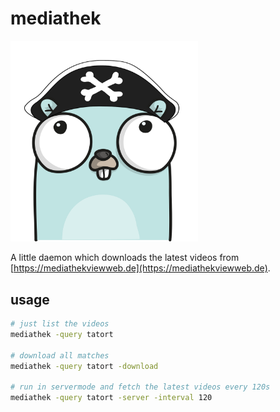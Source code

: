 # mediathek

<img src="./img/logo.png" width="300">

A little daemon which downloads the latest videos from [https://mediathekviewweb.de](https://mediathekviewweb.de).


## usage

```bash
# just list the videos
mediathek -query tatort

# download all matches
mediathek -query tatort -download

# run in servermode and fetch the latest videos every 120s
mediathek -query tatort -server -interval 120
```
